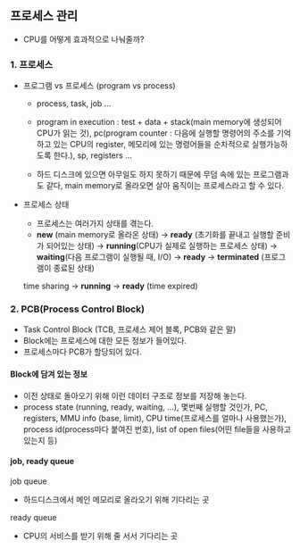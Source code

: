 ## 프로세스 관리

- CPU를 어떻게 효과적으로 나눠줄까?

### 1. 프로세스

- 프로그램 vs 프로세스 (program vs process)

  - process, task, job ...
  - program in execution : test + data + stack(main memory에 생성되어 CPU가 읽는 것), pc(program counter : 다음에 실행할 명령어의 주소를 기억하고 있는 CPU의 register, 메모리에 있는 명령어들을 순차적으로 실행가능하도록 한다.), sp, registers ...

  - 하드 디스크에 있으면 아무일도 하지 못하기 때문에 무덤 속에 있는 프로그램과도 같다, main memory로 올라오면 살아 움직이는 프로세스라고 할 수 있다.

- 프로세스 상태

  - 프로세스는 여러가지 상태를 겪는다.
  - **new** (main memory로 올라온 상태) -> **ready** (초기화를 끝내고 실행할 준비가 되어있는 상태) -> **running**(CPU가 실제로 실행하는 프로세스 상태)
    -> **waiting**(다음 프로그램이 실행될 때, I/O) -> **ready**
    -> **terminated** (프로그램이 종료된 상태)

  time sharing
  -> **running** -> **ready** (time expired)

### 2. PCB(Process Control Block)

- Task Control Block (TCB, 프로세스 제어 블록, PCB와 같은 말)
- Block에는 프로세스에 대한 모든 정보가 들어있다.
- 프로세스마다 PCB가 할당되어 있다.

#### Block에 담겨 있는 정보

- 이전 상태로 돌아오기 위해 이런 데이터 구조로 정보를 저장해 놓는다.
- process state (running, ready, waiting, ...), 몇번째 실행할 것인가, PC, registers, MMU info (base, limit), CPU time(프로세스를 얼마나 사용했는가), process id(process마다 붙여진 번호), list of open files(어떤 file들을 사용하고 있는지 등)

#### job, ready queue

job queue

- 하드디스크에서 메인 메모리로 올라오기 위해 기다리는 곳

ready queue

- CPU의 서비스를 받기 위해 줄 서서 기다리는 곳
